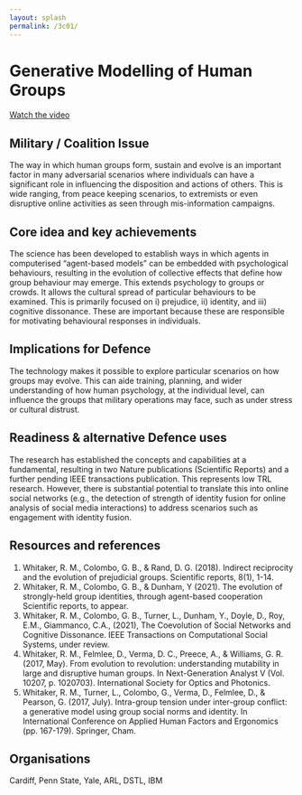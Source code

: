 ```yaml
---
layout: splash
permalink: /3c01/
---
```


# Generative Modelling of Human Groups

[Watch the video](https://ibm.box.com/s/9fy8889wni0tn26ek1uuezskc7zxcmz4)

## Military / Coalition Issue
The way in which human groups form, sustain and evolve is an important factor in many adversarial scenarios where individuals can have a significant role in influencing the disposition and actions of others. This is wide ranging, from peace keeping scenarios, to extremists or even disruptive online activities as seen through mis-information campaigns. 

## Core idea and key achievements
The science has been developed to establish ways in which agents in computerised “agent-based models” can be embedded with psychological behaviours, resulting in the evolution of collective effects that define how group behaviour may emerge. This extends psychology to groups or crowds. It allows the cultural spread of particular behaviours to be examined. This is primarily focused on i) prejudice, ii) identity, and iii) cognitive dissonance. These are important because these are responsible for motivating behavioural responses in individuals.  

## Implications for Defence
The technology makes it possible to explore particular scenarios on how groups may evolve. This can aide training, planning, and wider understanding of how human psychology, at the individual level, can influence the groups that military operations may face, such as under stress or cultural distrust. 

## Readiness & alternative Defence uses
The research has established the concepts and capabilities at a fundamental, resulting in two Nature publications (Scientific Reports) and a further pending IEEE transactions publication. This represents low TRL research. However, there is substantial potential to translate this into online social networks (e.g., the detection of strength of identity fusion for online analysis of social media interactions) to address scenarios such as engagement with identity fusion. 

<!-- ![image info](/dais/achievements/images/1a02_figure1.jpg) -->

## Resources and references
1.	Whitaker, R. M., Colombo, G. B., & Rand, D. G. (2018). Indirect reciprocity and the evolution of prejudicial groups. Scientific reports, 8(1), 1-14.
2.	Whitaker, R. M., Colombo, G. B., & Dunham, Y (2021). The evolution of strongly-held group identities, through agent-based cooperation Scientific reports, to appear.
3.	Whitaker, R. M.,  Colombo, G. B.,  Turner, L.,  Dunham, Y., Doyle, D., Roy, E.M.,  Giammanco, C.A.,  (2021), The Coevolution of Social Networks and Cognitive Dissonance. IEEE Transactions on Computational Social Systems, under review. 
4.	Whitaker, R. M., Felmlee, D., Verma, D. C., Preece, A., & Williams, G. R. (2017, May). From evolution to revolution: understanding mutability in large and disruptive human groups. In Next-Generation Analyst V (Vol. 10207, p. 1020703). International Society for Optics and Photonics.
5.	Whitaker, R. M., Turner, L., Colombo, G., Verma, D., Felmlee, D., & Pearson, G. (2017, July). Intra-group tension under inter-group conflict: a generative model using group social norms and identity. In International Conference on Applied Human Factors and Ergonomics (pp. 167-179). Springer, Cham.



## Organisations
Cardiff, Penn State, Yale, ARL, DSTL, IBM  


